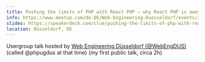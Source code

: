 ```yaml
---
title: Pushing the limits of PHP with React PHP – why React PHP is awesome and why you should care
info: https://www.meetup.com/de-DE/Web-Engineering-Duesseldorf/events/230807092/
slides: https://speakerdeck.com/clue/pushing-the-limits-of-php-with-react-php
location: Düsseldorf, DE
---
```

Usergroup talk hosted by <a href="https://www.meetup.com/de-DE/Web-Engineering-Duesseldorf/">Web Engineering Düsseldorf (@WebEngDUS)</a> (called @phpugdus at that time) (my first public talk, circa 2h)
